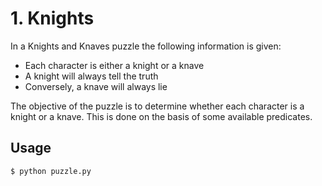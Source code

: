 # 1. Knights

In a Knights and Knaves puzzle the following information is given:

- Each character is either a knight or a knave
- A knight will always tell the truth
- Conversely, a knave will always lie

The objective of the puzzle is to determine whether each character is a knight or a knave. This is done on the basis of some available predicates.

## Usage

`$ python puzzle.py`
